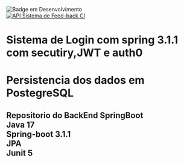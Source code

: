 ![Badge em Desenvolvimento](http://img.shields.io/static/v1?label=STATUS&message=EM%20DESENVOLVIMENTO&color=GREEN&style=for-the-badge) </br>
[![API Sistema de Feed-back CI](https://github.com/Rodrigodante11/feedBackSystem/actions/workflows/maven.yml/badge.svg)](https://github.com/Rodrigodante11/feedBackSystem/actions/workflows/maven.yml)

<h1 aligh="center"> Sistema de Login com spring 3.1.1 com secutiry,JWT e auth0
<h2>
<h1 aligh="center"> Persistencia dos dados em PostegreSQL<h2>

<strong>Repositorio do BackEnd SpringBoot</strong> </br>
<strong>Java 17 </strong> </br>
<strong>Spring-boot 3.1.1 </strong> </br>
<strong>JPA </strong> </br>
<strong>Junit 5</strong></br>
